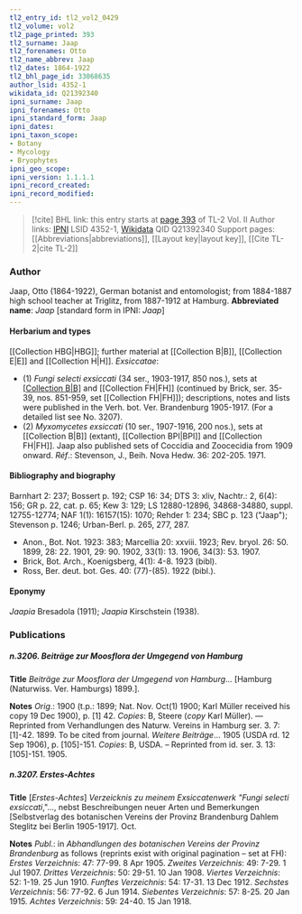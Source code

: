 ```yaml
---
tl2_entry_id: tl2_vol2_0429
tl2_volume: vol2
tl2_page_printed: 393
tl2_surname: Jaap
tl2_forenames: Otto
tl2_name_abbrev: Jaap
tl2_dates: 1864-1922
tl2_bhl_page_id: 33068635
author_lsid: 4352-1
wikidata_id: Q21392340
ipni_surname: Jaap
ipni_forenames: Otto
ipni_standard_form: Jaap
ipni_dates: 
ipni_taxon_scope: 
- Botany
- Mycology
- Bryophytes
ipni_geo_scope: 
ipni_version: 1.1.1.1
ipni_record_created: 
ipni_record_modified:
---
```


> [!cite] BHL link: this entry starts at [page 393](https://www.biodiversitylibrary.org/page/33068635) of TL-2 Vol. II
> Author links: [IPNI](https://www.ipni.org/a/4352-1) LSID 4352-1, [Wikidata](https://www.wikidata.org/wiki/Q21392340) QID Q21392340
> Support pages: [[Abbreviations|abbreviations]], [[Layout key|layout key]], [[Cite TL-2|cite TL-2]]

### Author

Jaap, Otto (1864-1922), German botanist and entomologist; from 1884-1887 high school teacher at Triglitz, from 1887-1912 at Hamburg. 
**Abbreviated name**: *Jaap* \[standard form in IPNI: *Jaap*\]

#### Herbarium and types

[[Collection HBG|HBG]]; further material at [[Collection B|B]], [[Collection E|E]] and [[Collection H|H]].
*Exsiccatae*:
- (1) *Fungi selecti exsiccati* (34 ser., 1903-1917, 850 nos.), sets at [[Collection B|B]](extant) and [[Collection FH|FH]] (continued by Brick, ser. 35-39, nos. 851-959, set [[Collection FH|FH]]); descriptions, notes and lists were published in the Verh. bot. Ver. Brandenburg 1905-1917. (For a detailed list see No. 3207).
- (2) *Myxomycetes exsiccati* (10 ser., 1907-1916, 200 nos.), sets at [[Collection B|B]] (extant), [[Collection BPI|BPI]] and [[Collection FH|FH]]. Jaap also published sets of Coccidia and Zoocecidia from 1909 onward.
*Réf*.: Stevenson, J., Beih. Nova Hedw. 36: 202-205. 1971.

#### Bibliography and biography

Barnhart 2: 237; Bossert p. 192; CSP 16: 34; DTS 3: xliv, Nachtr.: 2, 6(4): 156; GR p. 22, cat. p. 65; Kew 3: 129; LS 12880-12896, 34868-34880, suppl. 12755-12774; NAF 1(1): 16157(15): 1070; Rehder 1: 234; SBC p. 123 ("Jaap"); Stevenson p. 1246; Urban-Berl. p. 265, 277, 287.
- Anon., Bot. Not. 1923: 383; Marcellia 20: xxviii. 1923; Rev. bryol. 26: 50. 1899, 28: 22. 1901, 29: 90. 1902, 33(1): 13. 1906, 34(3): 53. 1907.
- Brick, Bot. Arch., Koenigsberg, 4(1): 4-8. 1923 (bibl).
- Ross, Ber. deut. bot. Ges. 40: (77)-(85). 1922 (bibl.).

#### Eponymy

*Jaapia* Bresadola (1911); *Jaapia* Kirschstein (1938).

### Publications

##### n.3206. Beiträge zur Moosflora der Umgegend von Hamburg

**Title**
*Beiträge zur Moosflora der Umgegend von Hamburg*... \[Hamburg (Naturwiss. Ver. Hamburgs) 1899.\].

**Notes**
*Orig*.: 1900 (t.p.: 1899; Nat. Nov. Oct(1) 1900; Karl Müller received his copy 19 Dec 1900), p. \[1\] 42. *Copies*: B, Steere (*copy* Karl Müller). — Reprinted from Verhandlungen des Naturw. Vereins in Hamburg ser. 3. 7: \[1\]-42. 1899. To be cited from journal.
*Weitere Beiträge*... 1905 (USDA rd. 12 Sep 1906), p. \[105\]-151. *Copies*: B, USDA. – Reprinted from id. ser. 3. 13: \[105\]-151. 1905.

##### n.3207. Erstes-Achtes

**Title**
\[*Erstes-Achtes*\] *Verzeicknis zu meinem Exsiccatenwerk "Fungi selecti exsiccati*,"..., nebst Beschreibungen neuer Arten und Bemerkungen \[Selbstverlag des botanischen Vereins der Provinz Brandenburg Dahlem Steglitz bei Berlin 1905-1917\]. Oct.

**Notes**
*Publ*.: in *Abhandlungen des botanischen Vereins der Provinz Brandenburg* as follows (reprints exist with original pagination – set at FH):
*Erstes Verzeichnis*: 47: 77-99. 8 Apr 1905.
*Zweites Verzeichnis*: 49: 7-29. 1 Jul 1907.
*Drittes Verzeichnis*: 50: 29-51. 10 Jan 1908.
*Viertes Verzeichnis*: 52: 1-19. 25 Jun 1910.
*Funftes Verzeichnis*: 54: 17-31. 13 Dec 1912.
*Sechstes Verzeichnis*: 56: 77-92. 6 Jun 1914.
*Siebentes Verzeichnis*: 57: 8-25. 20 Jan 1915.
*Achtes Verzeichnis*: 59: 24-40. 15 Jan 1918.

